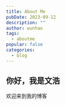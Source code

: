 ```yaml
---
title: About Me
pubDate: 2023-09-12
description: ""
author: wunhao
tags:
  - aboutme
popular: false
categories:
  - blog
---
```


## 你好，我是文浩

欢迎来到我的博客
